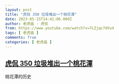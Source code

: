 ```yaml
---
layout: post
title: "虎侃 350 垃圾堆出一个桃花潭"
date: 2023-05-15T14:41:06.000Z
author: 老虎庙 · 虎侃
from: https://www.youtube.com/watch?v=7LZjqc7dVu4
tags: [ 老虎庙 ]
comments: True
categories: [ 老虎庙 ]
---
```

<!--1684161666000-->
[虎侃 350 垃圾堆出一个桃花潭](https://www.youtube.com/watch?v=7LZjqc7dVu4)
------

<div>
桃花潭的历史
</div>
